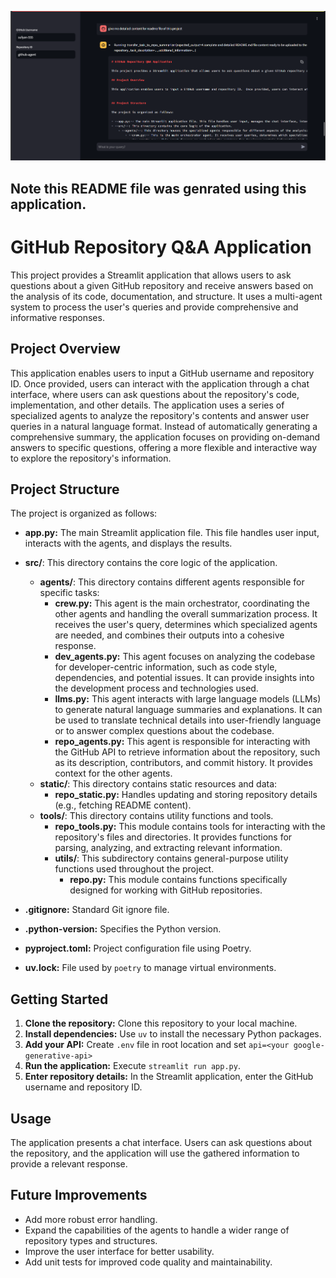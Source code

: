 ![Sample](Sample.png)

Note this README file was genrated using this application.
----------------

# GitHub Repository Q&A Application

This project provides a Streamlit application that allows users to ask questions about a given GitHub repository and receive answers based on the analysis of its code, documentation, and structure.  It uses a multi-agent system to process the user's queries and provide comprehensive and informative responses.

## Project Overview

This application enables users to input a GitHub username and repository ID.  Once provided, users can interact with the application through a chat interface, where users can ask questions about the repository's code, implementation, and other details.  The application uses a series of specialized agents to analyze the repository's contents and answer user queries in a natural language format.  Instead of automatically generating a comprehensive summary, the application focuses on providing on-demand answers to specific questions, offering a more flexible and interactive way to explore the repository's information.

## Project Structure

The project is organized as follows:

* **app.py:** The main Streamlit application file.  This file handles user input, interacts with the agents, and displays the results.
* **src/**: This directory contains the core logic of the application.
    * **agents/**:  This directory contains different agents responsible for specific tasks:
        * **crew.py:** This agent is the main orchestrator, coordinating the other agents and handling the overall summarization process.  It receives the user's query, determines which specialized agents are needed, and combines their outputs into a cohesive response.
        * **dev_agents.py:** This agent focuses on analyzing the codebase for developer-centric information, such as code style, dependencies, and potential issues.  It can provide insights into the development process and technologies used.
        * **llms.py:**  This agent interacts with large language models (LLMs) to generate natural language summaries and explanations. It can be used to translate technical details into user-friendly language or to answer complex questions about the codebase.
        * **repo_agents.py:** This agent is responsible for interacting with the GitHub API to retrieve information about the repository, such as its description, contributors, and commit history.  It provides context for the other agents.
    * **static/**: This directory contains static resources and data:
        * **repo_static.py:**  Handles updating and storing repository details (e.g., fetching README content).
    * **tools/**: This directory contains utility functions and tools.
        * **repo_tools.py:** This module contains tools for interacting with the repository's files and directories.  It provides functions for parsing, analyzing, and extracting relevant information.
        * **utils/**: This subdirectory contains general-purpose utility functions used throughout the project.
            * **repo.py:** This module contains functions specifically designed for working with GitHub repositories.


* **.gitignore:**  Standard Git ignore file.
* **.python-version:** Specifies the Python version.
* **pyproject.toml:** Project configuration file using Poetry.
* **uv.lock:** File used by `poetry` to manage virtual environments.


## Getting Started

1. **Clone the repository:**  Clone this repository to your local machine.
2. **Install dependencies:** Use `uv` to install the necessary Python packages.
3. **Add your API:** Create `.env` file in root location and set `api=<your google-generative-api>`
3. **Run the application:**  Execute `streamlit run app.py`.
4. **Enter repository details:** In the Streamlit application, enter the GitHub username and repository ID.


## Usage

The application presents a chat interface. Users can ask questions about the repository, and the application will use the gathered information to provide a relevant response.



## Future Improvements

* Add more robust error handling.
* Expand the capabilities of the agents to handle a wider range of repository types and structures.
* Improve the user interface for better usability.
* Add unit tests for improved code quality and maintainability.
